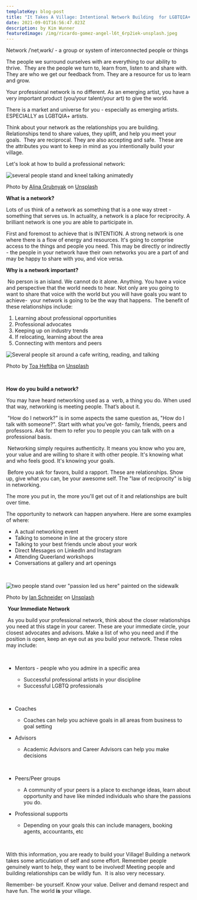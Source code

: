 ```yaml
---
templateKey: blog-post
title: "It Takes A Village: Intentional Network Building  for LGBTQIA+ Artists "
date: 2021-09-01T16:56:47.023Z
description: by Kim Wunner
featuredimage: /img/ricardo-gomez-angel-l6t_6rp2iek-unsplash.jpeg
---
```

Network /ˈnetˌwərk/ - a group or system of interconnected people or things

The people we surround ourselves with are everything to our ability to thrive.  They are the people we turn to, learn from, listen to and share with. They are who we get our feedback from. They are a resource for us to learn and grow.  

Your professional network is no different. As an emerging artist, you have a very important product (you/your talent/your art) to give the world.

There is a market and universe for you - especially as emerging artists. ESPECIALLY as LGBTQIA+ artists.

Think about your network as the relationships you are building. Relationships tend to share values, they uplift, and help you meet your goals.  They are reciprocal. They are also accepting and safe.  These are the attributes you want to keep in mind as you intentionally build your village.

Let's look at how to build a professional network:

![several people stand and kneel talking animatedly](/img/alina-grubnyak-r84oy89anks-unsplash.jpeg)

Photo by [Alina Grubnyak](https://unsplash.com/@alinnnaaaa?utm_source=unsplash&utm_medium=referral&utm_content=creditCopyText) on [Unsplash](https://unsplash.com/s/photos/network?utm_source=unsplash&utm_medium=referral&utm_content=creditCopyText)

**What is a network?**

Lots of us think of a network as something that is a one way street - something that serves us. In actuality, a network is a place for reciprocity. A brilliant network is one you are able to participate in.

First and foremost to achieve that is INTENTION. A strong network is one where there is a flow of energy and resources. It's going to comprise access to the things and people you need. This may be directly or indirectly - the people in your network have their own networks you are a part of and may be happy to share with you, and vice versa.

**Why is a network important?**

 No person is an island. We cannot do it alone. Anything. You have a voice and perspective that the world needs to hear. Not only are you going to want to share that voice with the world but you will have goals you want to achieve-  your network is going to be the way that happens.  The benefit of these relationships include:

1. Learning about professional opportunities
2. Professional advocates
3. Keeping up on industry trends
4. If relocating, learning about the area
5. Connecting with mentors and peers

![Several people sit around a cafe writing, reading, and talking](/img/toa-heftiba-6bkphaun4d8-unsplash.jpeg)

Photo by [Toa Heftiba](https://unsplash.com/@heftiba?utm_source=unsplash&utm_medium=referral&utm_content=creditCopyText) on [Unsplash](https://unsplash.com/s/photos/people?utm_source=unsplash&utm_medium=referral&utm_content=creditCopyText)

 

**How do you build a network?**         

You may have heard networking used as a  verb, a thing you do. When used that way, networking is meeting people. That’s about it.

 "How do I network?" is in some aspects the same question as, "How do I talk with someone?". Start with what you’ve got- family, friends, peers and professors. Ask for them to refer you to people you can talk with on a professional basis.

 Networking simply requires authenticity. It means you know who you are, your value and are willing to share it with other people. It's knowing what and who feels good. It's knowing your goals.

 Before you ask for favors, build a rapport. These are relationships. Show up, give what you can, be your awesome self. The "law of reciprocity" is big in networking.

The more you put in, the more you'll get out of it and relationships are built over time.

The opportunity to network can happen anywhere. Here are some examples of where:

* A actual networking event
* Talking to someone in line at the grocery store
* Talking to your best friends uncle about your work
* Direct Messages on LinkedIn and Instagram
* Attending Queerland workshops
* Conversations at gallery and art openings

 

![two people stand over "passion led us here" painted on the sidewalk](/img/ian-schneider-tammbr4okv4-unsplash.jpeg)

Photo by [Ian Schneider](https://unsplash.com/@goian?utm_source=unsplash&utm_medium=referral&utm_content=creditCopyText) on [Unsplash](https://unsplash.com/s/photos/life-is-your-creation?utm_source=unsplash&utm_medium=referral&utm_content=creditCopyText)

 **Your Immediate Network**

 As you build your professional network, think about the closer relationships you need at this stage in your career. These are your immediate circle, your closest advocates and advisors. Make a list of who you need and if the position is open, keep an eye out as you build your network. These roles may include:

 

* Mentors - people who you admire in a specific area

  * Successful professional artists in your discipline
  * Successful LGBTQ professionals

 

* Coaches

  * Coaches can help you achieve goals in all areas from business to goal setting
* Advisors

  * Academic Advisors and Career Advisors can help you make decisions

 

* Peers/Peer groups

  * A community of your peers is a place to exchange ideas, learn about opportunity and have like minded individuals who share the passions you do.
* Professional supports

  * Depending on your goals this can include managers, booking agents, accountants, etc

 

With this information, you are ready to build your Village! Building a network takes some articulation of self and some effort. Remember people genuinely want to help, they want to be involved! Meeting people and building relationships can be wildly fun.  It is also very necessary.

Remember- be yourself. Know your value. Deliver and demand respect and have fun. The world **is** your village.